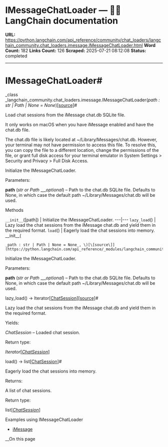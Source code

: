 # IMessageChatLoader — 🦜🔗 LangChain  documentation

**URL:** https://python.langchain.com/api_reference/community/chat_loaders/langchain_community.chat_loaders.imessage.IMessageChatLoader.html
**Word Count:** 182
**Links Count:** 126
**Scraped:** 2025-07-21 08:12:08
**Status:** completed

---

# IMessageChatLoader\#

_class _langchain\_community.chat\_loaders.imessage.IMessageChatLoader\(_path : str | Path | None = None_\)[\[source\]](https://python.langchain.com/api_reference/_modules/langchain_community/chat_loaders/imessage.html#IMessageChatLoader)\#     

Load chat sessions from the iMessage chat.db SQLite file.

It only works on macOS when you have iMessage enabled and have the chat.db file.

The chat.db file is likely located at ~/Library/Messages/chat.db. However, your terminal may not have permission to access this file. To resolve this, you can copy the file to a different location, change the permissions of the file, or grant full disk access for your terminal emulator in System Settings > Security and Privacy > Full Disk Access.

Initialize the IMessageChatLoader.

Parameters:     

**path** \(_str_ _or_ _Path_ _,__optional_\) – Path to the chat.db SQLite file. Defaults to None, in which case the default path ~/Library/Messages/chat.db will be used.

Methods

`__init__`\(\[path\]\) | Initialize the IMessageChatLoader.   ---|---   `lazy_load`\(\) | Lazy load the chat sessions from the iMessage chat.db and yield them in the required format.   `load`\(\) | Eagerly load the chat sessions into memory.      \_\_init\_\_\(

    _path : str | Path | None = None_, \)[\[source\]](https://python.langchain.com/api_reference/_modules/langchain_community/chat_loaders/imessage.html#IMessageChatLoader.__init__)\#     

Initialize the IMessageChatLoader.

Parameters:     

**path** \(_str_ _or_ _Path_ _,__optional_\) – Path to the chat.db SQLite file. Defaults to None, in which case the default path ~/Library/Messages/chat.db will be used.

lazy\_load\(\) → Iterator\[[ChatSession](https://python.langchain.com/api_reference/core/chat_sessions/langchain_core.chat_sessions.ChatSession.html#langchain_core.chat_sessions.ChatSession "langchain_core.chat_sessions.ChatSession")\][\[source\]](https://python.langchain.com/api_reference/_modules/langchain_community/chat_loaders/imessage.html#IMessageChatLoader.lazy_load)\#     

Lazy load the chat sessions from the iMessage chat.db and yield them in the required format.

Yields:     

_ChatSession_ – Loaded chat session.

Return type:     

_Iterator_\[[_ChatSession_](https://python.langchain.com/api_reference/core/chat_sessions/langchain_core.chat_sessions.ChatSession.html#langchain_core.chat_sessions.ChatSession "langchain_core.chat_sessions.ChatSession")\]

load\(\) → list\[[ChatSession](https://python.langchain.com/api_reference/core/chat_sessions/langchain_core.chat_sessions.ChatSession.html#langchain_core.chat_sessions.ChatSession "langchain_core.chat_sessions.ChatSession")\]\#     

Eagerly load the chat sessions into memory.

Returns:     

A list of chat sessions.

Return type:     

list\[[_ChatSession_](https://python.langchain.com/api_reference/core/chat_sessions/langchain_core.chat_sessions.ChatSession.html#langchain_core.chat_sessions.ChatSession "langchain_core.chat_sessions.ChatSession")\]

Examples using IMessageChatLoader

  * [iMessage](https://python.langchain.com/docs/integrations/chat_loaders/imessage/)

__On this page